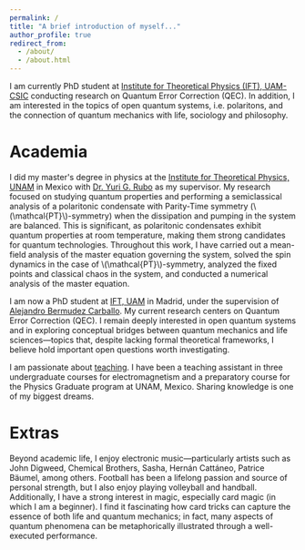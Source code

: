 ```yaml
---
permalink: /
title: "A brief introduction of myself..."
author_profile: true
redirect_from: 
  - /about/
  - /about.html
---
```


I am currently PhD student at [Institute for Theoretical Physics (IFT), UAM-CSIC](https://www.ift.uam-csic.es/) conducting research on Quantum Error Correction (QEC). In addition, I am interested in the topics of open quantum systems, i.e. polaritons, and the connection of quantum mechanics with life, sociology and philosophy.

Academia
======
I did my master's degree in physics at the [Institute for Theoretical Physics, UNAM](https://www.fisica.unam.mx/) in Mexico with [Dr. Yuri G. Rubo](https://www.ier.unam.mx/academicos/ygr/) as my supervisor. My research focused on studying quantum properties and performing a semiclassical analysis of a polaritonic condensate with Parity-Time symmetry (\\(\mathcal{PT}\\)-symmetry) when the dissipation and pumping in the system are balanced. This is significant, as polaritonic condensates exhibit quantum properties at room temperature, making them strong candidates for quantum technologies. Throughout this work, I have carried out a mean-field analysis of the master equation governing the system, solved the spin dynamics in the case of \\(\mathcal{PT}\\)-symmetry, analyzed the fixed points and classical chaos in the system, and conducted a numerical analysis of the master equation.

I am now a PhD student at [IFT, UAM](https://www.ift.uam-csic.es/) in Madrid, under the supervision of [Alejandro Bermudez Carballo](https://www.ift.uam-csic.es/en/one-member/503). My current research centers on Quantum Error Correction (QEC). I remain deeply interested in open quantum systems and in exploring conceptual bridges between quantum mechanics and life sciences—topics that, despite lacking formal theoretical frameworks, I believe hold important open questions worth investigating.

I am passionate about [teaching](https://jesan-velazquez-resendiz.github.io//teaching/). I have been a teaching assistant in three undergraduate courses for electromagnetism and a preparatory course for the Physics Graduate program at UNAM, Mexico. Sharing knowledge is one of my biggest dreams.

Extras
======
Beyond academic life, I enjoy electronic music—particularly artists such as John Digweed, Chemical Brothers, Sasha, Hernán Cattáneo, Patrice Bäumel, among others. Football has been a lifelong passion and source of personal strength, but I also enjoy playing volleyball and handball. Additionally, I have a strong interest in magic, especially card magic (in which I am a beginner). I find it fascinating how card tricks can capture the essence of both life and quantum mechanics; in fact, many aspects of quantum phenomena can be metaphorically illustrated through a well-executed performance.